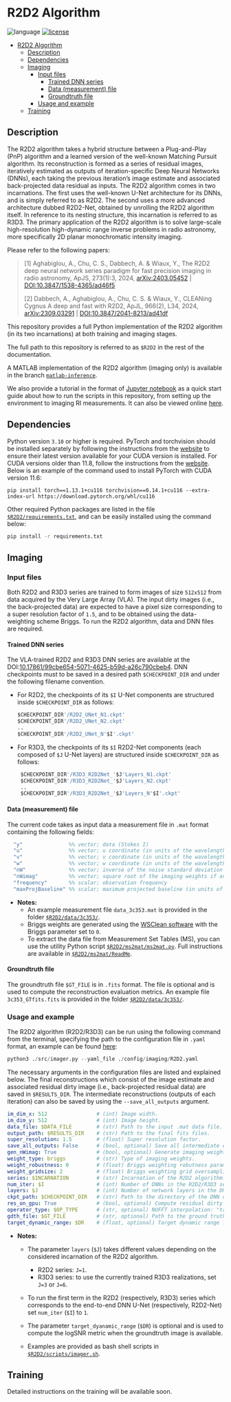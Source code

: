 # R2D2 Algorithm
![language](https://img.shields.io/badge/language-python-orange.svg)
[![license](https://img.shields.io/badge/license-GPL--3.0-brightgreen.svg)](LICENSE)

- [R2D2 Algorithm](#r2d2-algorithm)
  - [Description](#description)
  - [Dependencies](#dependencies)
  - [Imaging](#imaging)
    - [Input files](#input-files)
      - [Trained DNN series](#trained-dnn-series)
      - [Data (measurement) file](#data-measurement-file)
      - [Groundtruth file](#groundtruth-file)
    - [Usage and example](#usage-and-example)
  - [Training](#training)

## Description
The R2D2 algorithm takes a hybrid structure between a Plug-and-Play (PnP) algorithm and a learned version of the well-known Matching Pursuit algorithm. Its reconstruction is formed as a series of residual images, iteratively estimated as outputs of iteration-specific Deep Neural Networks (DNNs), each taking the previous iteration’s image estimate and associated back-projected data residual as inputs.  The R2D2 algorithm comes in two incarnations. The first uses the well-known U-Net architecture for
its DNNs, and is simply referred to as R2D2. The second uses a more advanced architecture dubbed R2D2-Net, obtained by unrolling the R2D2 algorithm itself. In reference to its nesting structure, this incarnation is referred to as R3D3. The primary application of the R2D2 algorithm is to solve large-scale high-resolution high-dynamic range inverse problems in radio astronomy, more specifically 2D planar monochromatic intensity imaging.

Please refer to the following papers:

>[1] Aghabiglou, A., Chu, C. S., Dabbech, A. & Wiaux, Y., The R2D2 deep neural network series paradigm for fast precision imaging in radio astronomy, ApJS, 273(1):3, 2024, [arXiv:2403.05452](https://arxiv.org/abs/2403.05452) | [DOI:10.3847/1538-4365/ad46f5](https://doi.org/10.3847/1538-4365/ad46f5)
>
>[2] Dabbech, A., Aghabiglou, A., Chu, C. S. & Wiaux, Y., CLEANing Cygnus A deep and fast with R2D2, ApJL, 966(2), L34, 2024, [arXiv:2309.03291](https://arxiv.org/abs/2309.03291) | [DOI:10.3847/2041-8213/ad41df](https://doi.org/10.3847/2041-8213/ad41df)
>

This repository provides a full Python implementation of the R2D2 algorithm (in its two incarnations) at both training and imaging stages. 

The full path to this repository is referred to as `$R2D2` in the rest of the documentation.

A MATLAB implementation of the R2D2 algorithm (imaging only) is available in the branch [`matlab-inference`](https://github.com/basp-group/R2D2/tree/matlab-inference).

We also provide a tutorial in the format of [Jupyter notebook](https://github.com/basp-group/R2D2-SII/blob/main/tutorial_r2d2_python.ipynb) as a quick start guide about how to run the scripts in this repository, from setting up the environment to imaging RI measurements. It can also be viewed online [here](https://basp-group.github.io/BASPLib/R2D2_tutorial.html).

## Dependencies
Python version `3.10` or higher is required. PyTorch and torchvision should be installed separately by following the instructions from the [website](https://pytorch.org/get-started/locally/) to ensure their latest version available for your CUDA version is installed. For CUDA versions older than 11.8, follow the instructions from the [website](https://pytorch.org/get-started/previous-versions/). Below is an example of the command used to install PyTorch with CUDA version 11.6:
```
pip install torch==1.13.1+cu116 torchvision==0.14.1+cu116 --extra-index-url https://download.pytorch.org/whl/cu116
```
Other required Python packages are listed in the file [`$R2D2/requirements.txt`](requirements.txt), and can be easily installed using the command below:
   ``` bash
   pip install -r requirements.txt
   ```
## Imaging

### Input files
Both R2D2 and R3D3 series are trained to form images of size `512x512` from data acquired by the Very Large Array (VLA). The input dirty images (i.e., the back-projected data) are expected to have a pixel size corresponding to a super resolution factor of `1.5`, and to be obtained using the data-weighting scheme Briggs. To run the R2D2 algorithm, data and DNN files are required.

#### Trained DNN series 
The VLA-trained R2D2 and R3D3 DNN series are available at the DOI:[10.17861/99cbe654-5071-4625-b59d-a26c790cbeb4](https://researchportal.hw.ac.uk/en/datasets/r2d2-deep-neural-network-series-for-radio-interferometric-imaging). DNN checkpoints must to be saved in a desired path `$CHECKPOINT_DIR` and under the following filename convention.  
- For R2D2, the checkpoints of its `$I` U-Net components are structured inside `$CHECKPOINT_DIR` as follows:
  ```Python
  $CHECKPOINT_DIR'/R2D2_UNet_N1.ckpt'
  $CHECKPOINT_DIR'/R2D2_UNet_N2.ckpt'
  ..
  $CHECKPOINT_DIR'/R2D2_UNet_N'$I'.ckpt'
  ```
  
- For R3D3, the checkpoints of its `$I` R2D2-Net components (each composed of `$J` U-Net layers) are structured inside `$CHECKPOINT_DIR` as follows:
  ```Python
   $CHECKPOINT_DIR'/R3D3_R2D2Net_'$J'Layers_N1.ckpt'
   $CHECKPOINT_DIR'/R3D3_R2D2Net_'$J'Layers_N2.ckpt'
   ..
   $CHECKPOINT_DIR'/R3D3_R2D2Net_'$J'Layers_N'$I'.ckpt'
  ```
#### Data (measurement) file
The current code takes as input data a measurement file in ``.mat`` format containing the following fields:

 ```Matlab 
   "y"               %% vector; data (Stokes I)
   "u"               %% vector; u coordinate (in units of the wavelength)
   "v"               %% vector; v coordinate (in units of the wavelength)
   "w"               %% vector; w coordinate (in units of the wavelength)
   "nW"              %% vector; inverse of the noise standard deviation 
   "nWimag"          %% vector; square root of the imaging weights if available (Briggs or uniform), empty otherwise
   "frequency"       %% scalar; observation frequency
   "maxProjBaseline" %% scalar; maximum projected baseline (in units of the wavelength; formally max(sqrt(u.^2+v.^2)))
   ```

- **Notes:**
  - An example measurement file ``data_3c353.mat`` is provided in the folder [`$R2D2/data/3c353/`](data/3c353/).
  - Briggs weights are generated using the [WSClean software](https://wsclean.readthedocs.io/en/latest/) with the Briggs parameter set to `0`.
  - To extract the data file from Measurement Set Tables (MS), you can use the utility Python script [`$R2D2/ms2mat/ms2mat.py`](ms2mat/ms2mat.py). Full instructions are available in [`$R2D2/ms2mat/ReadMe`](ms2mat/README.md).

#### Groundtruth file
The groundtruth file `$GT_FILE` is in `.fits` format. The file is optional and is used to compute the reconstruction evaluation metrics. An example file `3c353_GTfits.fits` is provided in the folder [`$R2D2/data/3c353/`](data/3c353/).

### Usage and example
The R2D2 algorithm (R2D2/R3D3) can be run using the following command from the terminal, specifying the path to the configuration file in `.yaml` format, an example can be found [here](config/imaging/R2D2.yaml):
``` Python
python3 ./src/imager.py --yaml_file ./config/imaging/R2D2.yaml
```

The necessary arguments in the configuration files are listed and explained below. The final reconstructions which consist of the image estimate and associated residual dirty image (i.e., back-projected residual data) are saved in `$RESULTS_DIR`. The intermediate reconstructions (outputs of each iteration) can also be saved by using the `--save_all_outputs` argument.
``` yaml
im_dim_x: 512                # (int) Image width. 
im_dim_y: 512                # (int) Image height. 
data_file: $DATA_FILE        # (str) Path to the input .mat data file. 
output_path: $RESULTS_DIR    # (str) Path to the final fits files. 
super_resolution: 1.5        # (float) Super resolution factor. 
save_all_outputs: False      # (bool, optional) Save all intermediate outputs, otherwise only final iteration results will be saved. 
gen_nWimag: True             # (bool, optional) Generate imaging weights from the sampling pattern. 
weight_type: briggs          # (str) Type of imaging weights.
weight_robustness: 0         # (float) Briggs weighting robutness parameter.
weight_gridsize: 2           # (float) Briggs weighting grid oversampling size.
series: $INCARNATION         # (str) Incarnation of the R2D2 algorithm: "R2D2" or "R3D3". 
num_iter: $I                 # (int) Number of DNNs in the R2D2/R3D3 series 
layers: $J                   # (int) Number of network layers in the DNN architecture. Currently acceptable values 1, 3, 6. 
ckpt_path: $CHECKPOINT_DIR   # (str) Path to the directory of the DNN checkpoints. 
res_on_gpu: True             # (bool, optional) Compute residual dirty images on GPU to significantly accelerate overall imaging time. 
operator_type: $OP_TYPE      # (str, optional) NUFFT interpolation: "table" or "sparse_matrix". Default: "table" which is faster, "sparse_matrix" is relatively more accurate.
gdth_file: $GT_FILE          # (str, optional) Path to the ground truth fits file. 
target_dynamic_range: $DR    # (float, optional) Target dynamic range for the computation of the logSNR metric when the groundtruth is available. 
```
- **Notes:**
   - The parameter `layers` (`$J`) takes different values depending on the considered incarnation of the R2D2 algorithm.
     -  R2D2 series: `J=1`.
     -  R3D3 series: to use the currently trained R3D3 realizations, set `J=3` or `J=6`.

   - To run the first term in the R2D2 (respectively, R3D3) series which corresponds to the end-to-end DNN U-Net (respectively, R2D2-Net) set `num_iter` (`$I`)  to `1`.
   - The parameter `target_dyanamic_range` (`$DR`) is optional and is used to compute the logSNR metric when the groundtruth image is available.

   - Examples are provided as bash shell scripts in [`$R2D2/scripts/imager.sh`](scripts/imager.sh).

 ## Training
 Detailed instructions on the training will be available soon.

